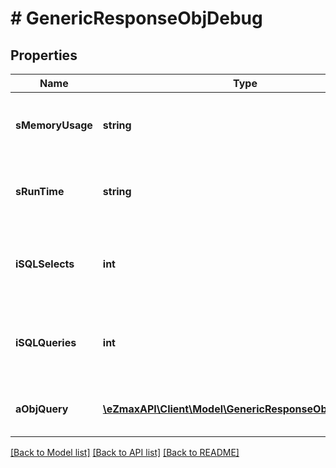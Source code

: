 # # GenericResponseObjDebug

## Properties

Name | Type | Description | Notes
------------ | ------------- | ------------- | -------------
**sMemoryUsage** | **string** | The peak memory allocated during the API request execution. Formatted as a human readable string | 
**sRunTime** | **string** | The total server execution time of the API request execution. Formatted as a human readable string | 
**iSQLSelects** | **int** | The number of SQL SELECT queries that were sent to the database server during the API request execution | 
**iSQLQueries** | **int** | The number of SQL INSERT/UPDATE/DELETE queries that were sent to the database server during the API request execution | 
**aObjQuery** | [**\eZmaxAPI\Client\Model\GenericResponseObjSQLQuery[]**](GenericResponseObjSQLQuery.md) | An array of the SQL Queries that were executed during the API request execution | 

[[Back to Model list]](../../README.md#documentation-for-models) [[Back to API list]](../../README.md#documentation-for-api-endpoints) [[Back to README]](../../README.md)


